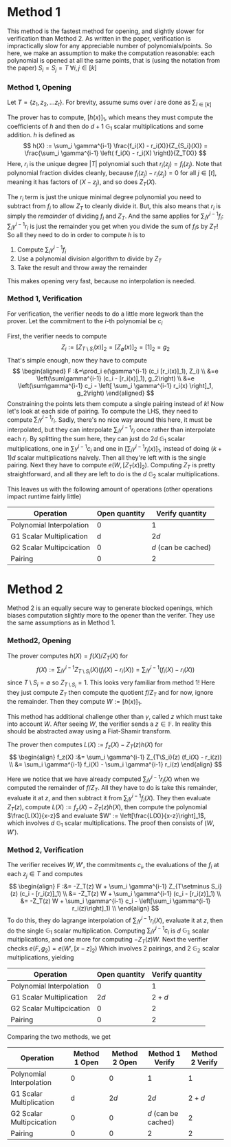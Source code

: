 # Method 1
This method is the fastest method for opening, and slightly slower for verification than Method 2. As written in the paper, verification is impractically slow for any appreciable number of polynomials/points. So here, we make an assumption to make the computation reasonable: each polynomial is opened at all the same points, that is (using the notation from the paper) $S_i = S_j = T \;\forall i,j \in [k]$

### Method 1, Opening
Let $T = \{ z_1, z_2, \ldots z_t\}$. For brevity, assume sums over $i$ are done as $\sum_{i \in [k]}$

The prover has to compute, $[h(x)]_1$, which means they must compute the coefficients of $h$ and then do $d+1$  $\mathbb{G}_1$ scalar multiplications and some addition. $h$ is defined as
$$
h(X) := \sum_i \gamma^{i-1} \frac{f_i(X) - r_i(X)}{Z_{S_i}(X)} = \frac{\sum_i \gamma^{i-1} \left( f_i(X) - r_i(X) \right)}{Z_T(X)}
$$
Here, $r_i$ is the unique degree $|T|$ polynomial such that $r_i(z_j) = f_i(z_j)$. Note that polynomial fraction divides cleanly, because $f_i(z_j) - r_i(z_j) = 0$ for all $j \in [t]$,  meaning it has factors of $(X-z_j)$, and so does $Z_T(X)$.  

The $r_i$ term is just the unique minimal degree polynomial you need to subtract from $f_i$ to allow $Z_T$ to cleanly divide it.  But, this also means that $r_i$ is simply the _remainder_ of dividing $f_i$ and $Z_T$.  And the same applies for $\sum_i \gamma^{i-1} f_i$: $\sum_i \gamma^{i-1} r_i$ is just the remainder you get when you divide the sum of $f_i$s by $Z_T$!  So all they need to do in order to compute $h$ is to 
1. Compute $\sum_i \gamma^{i-1} f_i$
2. Use a polynomial division algorithm to divide by $Z_T$
3. Take the result and throw away the remainder

This makes opening very fast, because no interpolation is needed.

### Method 1, Verification

For verification, the verifier needs to do a little more legwork than the prover. Let the commitment to the $i$-th polynomial be $c_i$

First, the verifier needs to compute 
$$
Z_i := [Z_{T \setminus S_i}(x)]_2 = [Z_{\emptyset}(x)]_2 = [1]_2 = g_2
$$
That's simple enough, now they have to compute
$$
\begin{aligned}
F :&=\prod_i e(\gamma^{i-1} (c_i [r_i(x)]_1), Z_i) \\
  &=e \left(\sum\gamma^{i-1} (c_i - [r_i(x)]_1), g_2\right) \\
  &=e \left(\sum\gamma^{i-1} c_i - \left[ \sum_i \gamma^{i-1} r_i(x) \right]_1, g_2\right)
\end{aligned}
$$
Constraining the points lets them compute a single pairing instead of $k$! Now let's look at each side of pairing. 
To compute the LHS, they need to compute $\sum_i \gamma^{i-1} r_i$. Sadly, there's no nice way around this here, it must be interpolated, but they can interpolate $\sum_i \gamma^{i-1} r_i$ once rather than interpolate each $r_i$.
By splitting the sum here, they can just do $2d$ $\mathbb{G}_1$ scalar multiplications, one in $\sum\gamma^{i-1} c_i$ and one in $\left[ \sum_i \gamma^{i-1} r_i(x) \right]_1$, instead of doing $(k+1)d$ scalar multiplications naively.
Then all they're left with is the single pairing.
Next they have to compute $e(W, [Z_T(x)]_2)$. Computing $Z_T$ is pretty straightforward, and all they are left to do is the $d$ $\mathbb{G}_2$ scalar multiplications.

This leaves us with the following amount of operations (other operations impact runtime fairly little)

| Operation                | Open quantity | Verify quantity     |
| ------------------------ | ------------- | ------------------- |
| Polynomial Interpolation | 0             | 1                   |
| G1 Scalar Multiplication | d             | $2d$                |
| G2 Scalar Multipcication | 0             | $d$ (can be cached) |
| Pairing                  | 0             | 2                   | 


# Method 2
Method 2 is an equally secure way to generate blocked openings, which biases computation slightly more to the opener than the verifer. They use the same assumptions as in Method 1.

### Method2, Opening

The prover computes $h(X) = f(X)/Z_T(X)$ for
$$
f(X) := \sum_i \gamma^{i-1} Z_{T \setminus S_i}(X) (f_i(X) - r_i(X)) = \sum_i \gamma^{i-1} (f_i(X) - r_i(X))
$$
since $T \setminus S_i = \emptyset$ so $Z_{T \setminus S_i} = 1$. 
This looks very familiar from method 1! Here they just compute $Z_T$ then compute the quotient $f / Z_T$ and for now, ignore the remainder. Then they compute $W := [h(x)]_1$.

This method has additional challenge other than $\gamma$, called $z$ which must take into account $W$. After seeing $W$, the verifier sends a $z \in \mathbb{F}$. In reality this should be abstracted away using a Fiat-Shamir transform.

The prover then computes $L(X) := f_z(X) - Z_T(z)h(X)$ for
$$
\begin{align}
f_z(X) :&= \sum_i \gamma^{i-1} Z_{T\S_i}(z) (f_i(X) - r_i(z)) \\
	   &= \sum_i \gamma^{i-1} f_i(X) - \sum_i \gamma^{i-1} r_i(z)
\end{align}
$$

Here we notice that we have already computed $\sum_i \gamma^{i-1} r_i(X)$ when we computed the remainder of $f / Z_T$. All they have to do is take this remainder, evaluate it at $z$, and then subtract it from $\sum_i \gamma^{i-1} f_i(X)$. 
They then evaluate $Z_T(z)$, compute  $L(X) := f_z(X) - Z_T(z) h(X)$, then compute the polynomial $\frac{L(X)}{x-z}$ and evaluate $W' := \left[\frac{L(X)}{x-z}\right]_1$, which involves $d$ $\mathbb{G}_1$ scalar multiplications. The proof then consists of $(W, W')$. 

### Method 2, Verification

The verifier receives $W, W'$, the commitments $c_i$, the evaluations of the $f_i$ at each $z_j \in T$ and computes
$$
\begin{align}
F :&= -Z_T(z) W + \sum_i \gamma^{i-1} Z_{T\setminus S_i}(z) (c_i - [r_i(z)]_1) \\
 &= -Z_T(z) W + \sum_i \gamma^{i-1} (c_i - [r_i(z)]_1) \\
 &= -Z_T(z) W + \sum_i \gamma^{i-1} c_i - \left[\sum_i \gamma^{i-1} r_i(z)\right]_1) \\
\end{align}
$$
To do this, they do lagrange interpolation of  $\sum_i \gamma^{i-1} r_i(X)$, evaluate it at $z$, then do the single $\mathbb{G}_1$ scalar multiplication. Computing $\sum_i \gamma^{i-1} c_i$ is $d$ $\mathbb{G_1}$ scalar multiplications, and one more for computing $-Z_T(z) W$.
Next the verifier checks
$e(F, g_2) = e(W', [x-z]_2)$
Which involves 2 pairings, and 2 $\mathbb{G_2}$ scalar multiplications, yielding

| Operation                | Open quantity | Verify quantity |
| ------------------------ | ------------- | --------------- |
| Polynomial Interpolation | 0             | $1$             |
| G1 Scalar Multiplication | $2d$          | $2 + d$         |
| G2 Scalar Multipcication | 0             | $2$             |
| Pairing                  | 0             | $2$             |

Comparing the two methods, we get

| Operation                | Method 1 Open | Method 2 Open | Method 1 Verify     | Method 2 Verify |
| ------------------------ | ------------- | ------------- | ------------------- | --------------- |
| Polynomial Interpolation | 0             | 0             | 1                   | $1$             |
| G1 Scalar Multiplication | d             | $2d$          | $2d$                | $2 + d$         |
| G2 Scalar Multipcication | 0             | 0             | $d$ (can be cached) | $2$             |
| Pairing                  | 0             | 0             | 2                   | $2$             |
